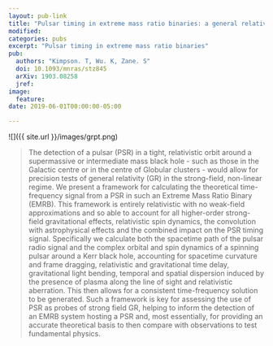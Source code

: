 ```yaml
---
layout: pub-link
title: "Pulsar timing in extreme mass ratio binaries: a general relativistic approach"
modified:
categories: pubs
excerpt: "Pulsar timing in extreme mass ratio binaries"
pub:
  authors: "Kimpson. T, Wu. K, Zane. S"
  doi: 10.1093/mnras/stz845
  arXiv: 1903.08258
  jref:
image:
  feature:
date: 2019-06-01T00:00:00-05:00

---
```



![]({{ site.url }}/images/grpt.png)

>The detection of a pulsar (PSR) in a tight, relativistic orbit around a supermassive or intermediate mass black hole - such as those in the Galactic centre or in the centre of Globular clusters - would allow for precision tests of general relativity (GR) in the strong-field, non-linear regime. We present a framework for calculating the theoretical time-frequency signal from a PSR in such an Extreme Mass Ratio Binary (EMRB). This framework is entirely relativistic with no weak-field approximations and so able to account for all higher-order strong-field gravitational effects, relativistic spin dynamics, the convolution with astrophysical effects and the combined impact on the PSR timing signal. Specifically we calculate both the spacetime path of the pulsar radio signal and the complex orbital and spin dynamics of a spinning pulsar around a Kerr black hole, accounting for spacetime curvature and frame dragging, relativistic and gravitational time delay, gravitational light bending, temporal and spatial dispersion induced by the presence of plasma along the line of sight and relativistic aberration. This then allows for a consistent time-frequency solution to be generated. Such a framework is key for assessing the use of PSR as probes of strong field GR, helping to inform the detection of an EMRB system hosting a PSR and, most essentially, for providing an accurate theoretical basis to then compare with observations to test fundamental physics.
